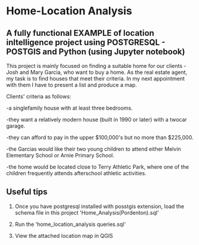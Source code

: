 # Home-Location Analysis 

## A fully functional EXAMPLE of location inltelligence project using POSTGRESQL - POSTGIS and Python (using Jupyter notebook)


This project is mainly focused on finding a suitable home for our clients - Josh and Mary Garcia, who want to buy a home. As the real estate agent, my task is to find houses that meet their criteria. In my next appointment with them I have to present a list and produce a map. 

Clients' criteria as follows:

 -a singlefamily house with at least three bedrooms. 
 
 -they want a relatively modern house (built in 1990 or later) with a twocar garage. 
 
 -they can afford to pay in the upper $100,000's but no more than $225,000.

-the Garcias would like their two young children to attend either Melvin Elementary School or Arnie Primary School. 

-the home would be located close to Terry Athletic Park, where one of the children frequently attends afterschool athletic activities.

## Useful tips

1. Once you have postgresql installed with posstgis extension, load the schema file in this project 'Home_Analysis(Pordenton).sql'

2. Run the 'home_location_analysis queries.sql'

3. View the attached location map in QGIS
